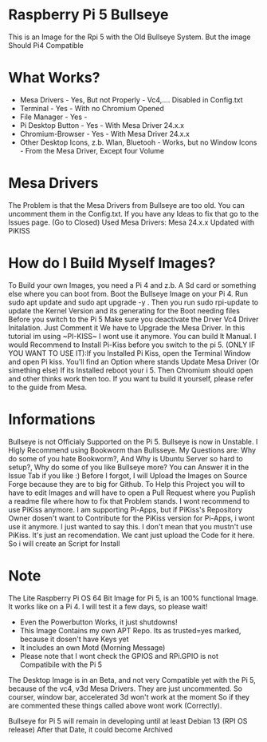 # Raspberry Pi 5 Bullseye
This is an Image for the Rpi 5 with the Old Bullseye System. But the image Should Pi4 Compatible

# What Works?
- Mesa Drivers - Yes, But not Properly - Vc4,.... Disabled in Config.txt
- Terminal - Yes - With no Chromium Opened
- File Manager - Yes -
- Pi Desktop Button - Yes - With Mesa Driver 24.x.x
- Chromium-Browser - Yes - With Mesa Driver 24.x.x
- Other Desktop Icons, z.b. Wlan, Bluetooh - Works, but no Window Icons - From the Mesa Driver, Except four Volume

# Mesa Drivers
The Problem is that the Mesa Drivers from Bullseye are too old.
You can uncomment them in the Config.txt.
If you have any Ideas to fix that go to the Issues page. (Go to Closed)
Used Mesa Drivers: Mesa 24.x.x  Updated with PiKISS

# How do I Build Myself Images?
To Build your own Images, you need a Pi 4 and z.b. A Sd card or something else where you can boot from.
Boot the Bullseye Image on your Pi 4. Run sudo apt update and sudo apt upgrade -y . 
Then you run sudo rpi-update to update the Kernel Version and its generating for the Boot needing files
Before you switch to the Pi 5 Make sure you deactivate the Drver Vc4 Driver Initalation. Just Comment it
We have to Upgrade the Mesa Driver. In this tutorial im using ~PI-KISS~ I wont use it anymore. You can build It Manual.
I would Recommend to Install Pi-Kiss before you switch to the pi 5.
(ONLY IF YOU WANT TO USE IT):If you Installed Pi Kiss, open the Terminal Window and open Pi kiss. You'll find an Option where stands Update Mesa Driver (Or simething else)
If its Installed reboot your i 5. Then Chromium should open and other thinks work then too.
If you want tu build it yourself, please refer to the guide from Mesa.

# Informations
Bullseye is not Officialy Supported on the Pi 5. Bullseye is now in Unstable. I Higly Recommend using Bookworm than Bullsseye.
My Questions are: Why do some of you hate Bookworm?, And Why is Ubuntu Server so hard to setup?, Why do some of you like Bullseye more?
You can Answer it in the Issue Tab if you like :) Before I forgot, I will Upload the Images on Source Forge because they are to big for Github.
To Help this Project you will to have to edit Images and will have to open a Pull Request where you Puplish a readme file where how to fix that Problem stands.
I wont recommend to use PiKiss anymore. I am supporting Pi-Apps, but if PiKiss's Repository Owner dosen't want to Contribute for the PiKiss version for Pi-Apps, i wont use it anymore.
I just wanted to say this. I don't mean that you mustn't use PiKiss. It's just an recomendation.
We cant just upload the Code for it here. So i will create an Script for Install

# Note
The Lite Raspberry Pi OS 64 Bit Image for Pi 5, is an 100% functional Image. It works like on a Pi 4.
I will test it a few days, so please wait!
- Even the Powerbutton Works, it just shutdowns!
- This Image Contains my own APT Repo. Its as trusted=yes marked, because it dosen't have Keys yet
- It includes an own Motd (Morning Message)
- Please note that I wont check the GPIOS and RPi.GPIO is not Compatibile with the Pi 5

The Desktop Image is in an Beta, and not very Compatible yet with the Pi 5, because of the vc4, v3d Mesa Drivers.
They are just uncommented. So courser, window bar, accelerated 3d won't work at the moment
So if they are commented these things called above wont work (Correctly).


Bullseye for Pi 5 will remain in developing until at least Debian 13 (RPI OS release)
After that Date, it could become Archived 
